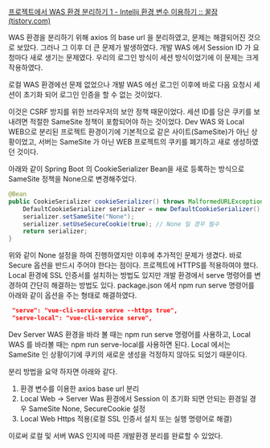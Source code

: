 
[프로젝트에서 WAS 환경 분리하기 1 - Intellij 환경 변수 이용하기 :: 꿀잠 (tistory.com)](https://ygs3004.tistory.com/19)

WAS 환경을 분리하기 위해 axios 의 base url 을 분리하였고, 문제는 해결되어진 것으로 보았다. 그러나 그 이후 더 큰 문제가 발생하였다. 개발 WAS 에서 Session ID 가 요청마다 새로 생기는 문제였다. 우리의 로그인 방식이 세션 방식이었기에 이 문제는 크게 작용하였다. 

로컬 WAS 환경에선 문제 없었으나 개발 WAS 에선 로그인 이후에 바로 다음 요청시 세션이 초기화 되어 로그인 인증을 할 수 없는 것이었다.

이것은 CSRF 방지를 위한 브라우저의 보안 정책 때문이었다. 세션 ID를 담은 쿠키를 보내려면 적절한 SameSite 정책이 포함되어야 하는 것이었다. Dev WAS 와 Local WEB으로 분리된 프로젝트 환경이기에 기본적으로 같은 사이트(SameSite)가 아닌 상황이었고, 서버는 SameSite 가 아닌 WEB 프로젝트의 쿠키를 폐기하고 새로 생성하였던 것이다.

아래와 같이 Spring Boot 의 CookieSerializer Bean을 새로 등록하는 방식으로 SameSite 정책을 None으로 변경해주었다.

```java
@Bean
public CookieSerializer cookieSerializer() throws MalformedURLException {
    DefaultCookieSerializer serializer = new DefaultCookieSerializer();
    serializer.setSameSite("None");
	serializer.setUseSecureCookie(true); // None 일 경우 필수
    return serializer;
}
```

위와 같이 None 설정을 하여 진행하였지만 이후에 추가적인 문제가 생겼다. 바로 Secure 옵션을 반드시 주어야 한다는 점이다. 프로젝트에 HTTPS를 적용하여야 했다. Local 환경에 SSL 인증서를 설치하는 방법도 있지만 개발 환경에서 serve 명령어를 변경하여 간단히 해결하는 방법도 있다. package.json 에서 npm run serve 명령어를 아래와 같이 옵션을 주는 형태로 해결하였다.

``` json
 "serve": "vue-cli-service serve --https true",
 "serve-local": "vue-cli-service serve",
```

 Dev Server WAS 환경을 바라 볼 때는 npm run serve 명령어를 사용하고, Local WAS 를 바라볼 때는 npm run serve-local를 사용하면 된다. Local 에서는 SameSite 인 상황이기에 쿠키의 새로운 생성을 걱정하지 않아도 되었기 때문이다.

분리 방법을 요약 하자면 아래와 같다.
1. 환경 변수를 이용한 axios base url 분리
2. Local Web -> Server Was 환경에서 Session 이 초기화 되면 안되는 환경일 경우 SameSite None, SecureCookie 설정
3. Local Web Https 적용(로컬 SSL 인증서 설치 또는 실행 명령어로 해결)


이로써 로컬 및 서버 WAS 인지에 따른 개발환경 분리를 완료할 수 있었다.